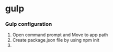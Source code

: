 # gulp

### Gulp configuration

1. Open command prompt and Move to app path
2. Create package.json file by using npm init
3. 
